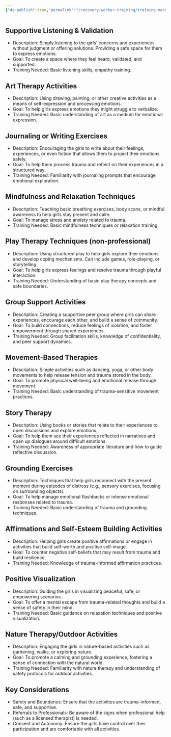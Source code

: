 ```yaml
---
{"dg-publish":true,"permalink":"/recovery-worker-training/training-manual/therapy-modalities-eng/"}
---
```


## Supportive Listening & Validation
- Description: Simply listening to the girls' concerns and experiences without judgment or offering solutions. Providing a safe space for them to express emotions.
- Goal: To create a space where they feel heard, validated, and supported.
- Training Needed: Basic listening skills, empathy training.

## Art Therapy Activities
- Description: Using drawing, painting, or other creative activities as a means of self-expression and processing emotions.
- Goal: To help girls express emotions they might struggle to verbalize.
- Training Needed: Basic understanding of art as a medium for emotional expression.

## Journaling or Writing Exercises
- Description: Encouraging the girls to write about their feelings, experiences, or even fiction that allows them to project their emotions safely.
- Goal: To help them process trauma and reflect on their experiences in a structured way.
- Training Needed: Familiarity with journaling prompts that encourage emotional exploration.

## Mindfulness and Relaxation Techniques
- Description: Teaching basic breathing exercises, body scans, or mindful awareness to help girls stay present and calm.
- Goal: To manage stress and anxiety related to trauma.
- Training Needed: Basic mindfulness techniques or relaxation training.

## Play Therapy Techniques (non-professional)
- Description: Using structured play to help girls explore their emotions and develop coping mechanisms. Can include games, role-playing, or storytelling.
- Goal: To help girls express feelings and resolve trauma through playful interaction.
- Training Needed: Understanding of basic play therapy concepts and safe boundaries.

## Group Support Activities
- Description: Creating a supportive peer group where girls can share experiences, encourage each other, and build a sense of community.
- Goal: To build connections, reduce feelings of isolation, and foster empowerment through shared experiences.
- Training Needed: Group facilitation skills, knowledge of confidentiality, and peer support dynamics.

## Movement-Based Therapies
- Description: Simple activities such as dancing, yoga, or other body movements to help release tension and trauma stored in the body.
- Goal: To promote physical well-being and emotional release through movement.
- Training Needed: Basic understanding of trauma-sensitive movement practices.

## Story Therapy
- Description: Using books or stories that relate to their experiences to open discussions and explore emotions.
- Goal: To help them see their experiences reflected in narratives and open up dialogues around difficult emotions.
- Training Needed: Awareness of appropriate literature and how to guide reflective discussion.

## Grounding Exercises
- Description: Techniques that help girls reconnect with the present moment during episodes of distress (e.g., sensory exercises, focusing on surrounding objects).
- Goal: To help manage emotional flashbacks or intense emotional responses related to trauma.
- Training Needed: Basic understanding of trauma and grounding techniques.

## Affirmations and Self-Esteem Building Activities
- Description: Helping girls create positive affirmations or engage in activities that build self-worth and positive self-image.
- Goal: To counter negative self-beliefs that may result from trauma and build resilience.
- Training Needed: Knowledge of trauma-informed affirmation practices.

## Positive Visualization
- Description: Guiding the girls in visualizing peaceful, safe, or empowering scenarios.
- Goal: To offer a mental escape from trauma-related thoughts and build a sense of safety in their mind.
- Training Needed: Basic guidance on relaxation techniques and positive visualization.

## Nature Therapy/Outdoor Activities
- Description: Engaging the girls in nature-based activities such as gardening, walks, or exploring nature.
- Goal: To promote a calming and grounding experience, fostering a sense of connection with the natural world.
- Training Needed: Familiarity with nature therapy and understanding of safety protocols for outdoor activities.

## Key Considerations

- Safety and Boundaries: Ensure that the activities are trauma-informed, safe, and supportive.
- Referrals to Professionals: Be aware of the signs when professional help (such as a licensed therapist) is needed.
- Consent and Autonomy: Ensure the girls have control over their participation and are comfortable with all activities.